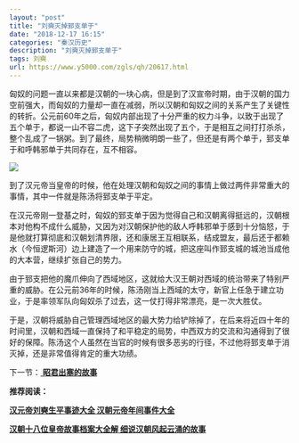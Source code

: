 ```yaml
---
layout: "post"
title: "刘奭灭掉郅支单于"
date: "2018-12-17 16:15"
categories: "秦汉历史"
description: "刘奭灭掉郅支单于"
tags: 刘奭
url: https://www.y5000.com/zgls/qh/20617.html
---
```






匈奴的问题一直以来都是汉朝的一块心病，但是到了汉宣帝时期，由于汉朝的国力空前强大，而匈奴的力量却一直在减弱，所以汉朝和匈奴之间的关系产生了关键性的转折。公元前60年之后，匈奴内部出现了十分严重的权力斗争，以致于出现了五个单于，都说一山不容二虎，这下子突然出现了五个，于是相互之间打打杀杀，整个乱成了一锅粥。到了最终，局势稍微明朗一些了，但还是有两个单于，郅支单于和呼韩邪单于共同存在，互不相容。

![](https://img.y5000.com/uploads/allimg/170502/8-1F502145924337.jpg)

到了汉元帝当皇帝的时候，他在处理汉朝和匈奴之间的事情上做过两件非常重大的事情，其中一件就是陈汤将郅支单于平定。

在汉元帝刚一登基之时，匈奴的郅支单于因为觉得自己和汉朝离得挺远的，汉朝根本对他构不成什么威胁，又因为对汉朝保护他的敌人呼韩邪单于感到十分恼怒，于是他就打算彻底和汉朝划清界限，还和康居王互相联系，结成盟友，最后还于都赖水（今恒逻斯河）边上建造了一个用来防守的城，把这座叫作郅支城的城池当成他的大本营，继续扩张自己的势力。

由于郅支把他的魔爪伸向了西域地区，这就给大汉王朝对西域的统治带来了特别严重的威胁。在公元前36年的时候，陈汤刚当上西域的太守，新官上任急于建立功业，于是率领军队向匈奴杀了过去，这一仗打得非常漂亮，是一次大胜仗。

于是，汉朝将威胁自己管理西域地区的最大势力给铲除掉了，在后来将近四十年的时间里，汉朝和西域一直保持了和平稳定的局势，中西双方的交流和沟通得到了很好的保障。陈汤这个人虽然在当官的时候有很多恶劣的行径，不过他将郅支单于消灭掉，还是非常值得肯定的重大功绩。

下一节：[ **昭君出塞的故事**](https://www.y5000.com/zgls/qh/20619.html)

**推荐阅读：**

[**汉元帝刘奭生平事迹大全 汉朝元帝年间事件大全**](https://www.y5000.com/zgls/qh/20623.html)

[**汉朝十八位皇帝故事档案大全解 细说汉朝风起云涌的故事**](https://www.y5000.com/zgls/qh/21041.html)
